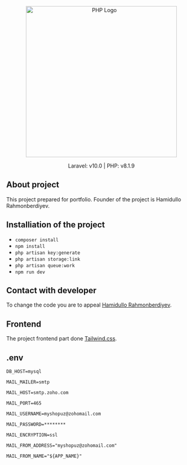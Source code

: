 <p align="center"><a href="https://php.net" target="_blank"><img src="https://www.php.net/images/logos/php-logo-white.svg" width="400" alt="PHP Logo"></a></p>

<p align="center">
Laravel: v10.0 |
PHP: v8.1.9
</p>

## About project

This project prepared for portfolio. Founder of the project is Hamidullo Rahmonberdiyev.

## Installiation of the project

- ``` composer install ```
- ``` npm install ```
- ``` php artisan key:generate ```
- ``` php artisan storage:link ```
- ``` php artisan queue:work ```
- ``` npm run dev ```


## Contact with developer

To change the code you are to appeal [Hamidullo Rahmonberdiyev](https://t.me/hamidullo_rahmonberdiyev).

## Frontend

The project frontend part done  [Tailwind.css](https://tailwindcomponents.com/).

## .env

``` 
DB_HOST=mysql 
```
```
MAIL_MAILER=smtp
```
```
MAIL_HOST=smtp.zoho.com
```
```
MAIL_PORT=465
```
```
MAIL_USERNAME=myshopuz@zohomail.com
```
```
MAIL_PASSWORD=********
```
```
MAIL_ENCRYPTION=ssl
```
```
MAIL_FROM_ADDRESS="myshopuz@zohomail.com"
```
```
MAIL_FROM_NAME="${APP_NAME}"
```

